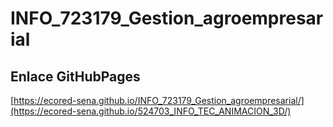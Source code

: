 # **INFO_723179_Gestion_agroempresarial**

## **Enlace GitHubPages**

[https://ecored-sena.github.io/INFO_723179_Gestion_agroempresarial/](https://ecored-sena.github.io/524703_INFO_TEC_ANIMACION_3D/)

#

